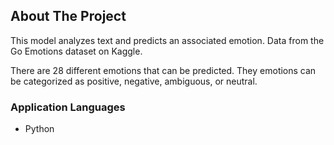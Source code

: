 <!-- ABOUT THE PROJECT -->
## About The Project

This model analyzes text and predicts an associated emotion. Data from the Go Emotions dataset on Kaggle.

There are 28 different emotions that can be predicted. They emotions can be categorized as positive, negative, ambiguous, or neutral.


### Application Languages
- Python
